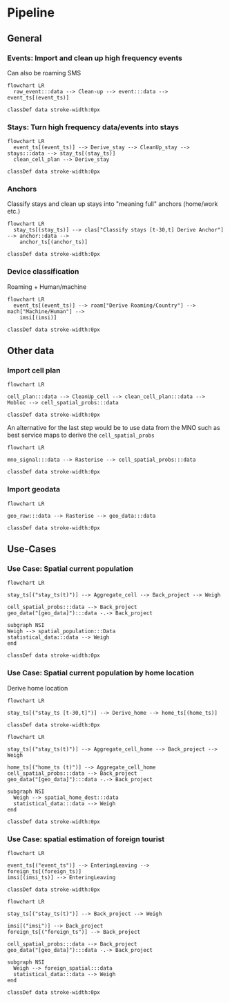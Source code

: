 # Pipeline

## General

### Events: Import and clean up high frequency events

Can also be roaming SMS

```mermaid
flowchart LR
  raw_event:::data --> Clean-up --> event:::data --> event_ts[(event_ts)]

classDef data stroke-width:0px
```

### Stays: Turn high frequency data/events into stays


```mermaid
flowchart LR
  event_ts[(event_ts)] --> Derive_stay --> CleanUp_stay --> stays:::data --> stay_ts[(stay_ts)]
  clean_cell_plan --> Derive_stay

classDef data stroke-width:0px
```

### Anchors

Classify stays and clean up stays into "meaning full" anchors (home/work etc.)

```mermaid
flowchart LR
  stay_ts[(stay_ts)] --> clas["Classify stays [t-30,t] Derive Anchor"] --> anchor::data --> 
    anchor_ts[(anchor_ts)]

classDef data stroke-width:0px
```


### Device classification
Roaming + Human/machine

```mermaid
flowchart LR
  event_ts[(event_ts)] --> roam["Derive Roaming/Country"] --> mach["Machine/Human"] --> 
    imsi[(imsi)]

classDef data stroke-width:0px
```

## Other data

### Import cell plan

```mermaid
flowchart LR

cell_plan:::data --> CleanUp_cell --> clean_cell_plan:::data --> Mobloc --> cell_spatial_probs:::data

classDef data stroke-width:0px
```
An alternative for the last step would be to use data from the MNO such as best service maps to derive the `cell_spatial_probs`
```mermaid
flowchart LR

mno_signal:::data --> Rasterise --> cell_spatial_probs:::data

classDef data stroke-width:0px
```

### Import geodata

```mermaid
flowchart LR

geo_raw:::data --> Rasterise --> geo_data:::data

classDef data stroke-width:0px
```


## Use-Cases


### Use Case: Spatial current population

```mermaid
flowchart LR

stay_ts[("stay_ts(t)")] --> Aggregate_cell --> Back_project --> Weigh 

cell_spatial_probs:::data --> Back_project
geo_data("[geo_data]"):::data -.-> Back_project

subgraph NSI
Weigh --> spatial_population:::Data
statistical_data:::data --> Weigh
end

classDef data stroke-width:0px
```


### Use Case: Spatial current population by home location

Derive home location
```mermaid
flowchart LR

stay_ts[("stay_ts [t-30,t]")] --> Derive_home --> home_ts[(home_ts)]

classDef data stroke-width:0px
```

```mermaid
flowchart LR

stay_ts[("stay_ts(t)")] --> Aggregate_cell_home --> Back_project --> Weigh 

home_ts[("home_ts (t)")] --> Aggregate_cell_home
cell_spatial_probs:::data --> Back_project
geo_data("[geo_data]"):::data -.-> Back_project

subgraph NSI
  Weigh --> spatial_home_dest:::data
  statistical_data:::data --> Weigh
end

classDef data stroke-width:0px
```


### Use Case: spatial estimation of foreign tourist

```mermaid
flowchart LR

event_ts[("event_ts")] --> EnteringLeaving --> foreign_ts[(foreign_ts)]
imsi[(imsi_ts)] --> EnteringLeaving

classDef data stroke-width:0px
```

```mermaid
flowchart LR

stay_ts[("stay_ts(t)")] --> Back_project --> Weigh 

imsi[("imsi")] --> Back_project
foreign_ts[("foreign_ts")] --> Back_project

cell_spatial_probs:::data --> Back_project
geo_data("[geo_data]"):::data -.-> Back_project

subgraph NSI
  Weigh --> foreign_spatial:::data
  statistical_data:::data --> Weigh
end

classDef data stroke-width:0px
```




